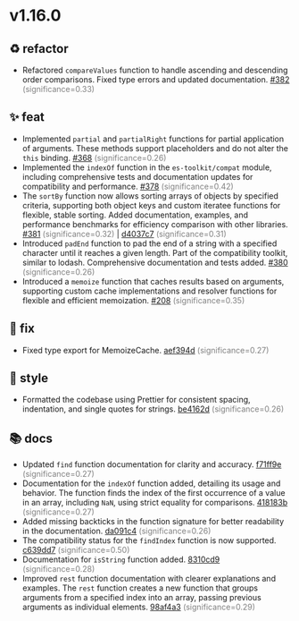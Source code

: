 # v1.16.0
## ♻️ refactor
- Refactored `compareValues` function to handle ascending and descending order comparisons. Fixed type errors and updated documentation. [#382](https://github.com/toss/es-toolkit/pull/382) <span style='color:grey;'>(significance=0.33)</span>

## ✨ feat
- Implemented `partial` and `partialRight` functions for partial application of arguments. These methods support placeholders and do not alter the `this` binding. [#368](https://github.com/toss/es-toolkit/pull/368) <span style='color:grey;'>(significance=0.26)</span>
- Implemented the `indexOf` function in the `es-toolkit/compat` module, including comprehensive tests and documentation updates for compatibility and performance. [#378](https://github.com/toss/es-toolkit/pull/378) <span style='color:grey;'>(significance=0.42)</span>
- The `sortBy` function now allows sorting arrays of objects by specified criteria, supporting both object keys and custom iteratee functions for flexible, stable sorting. Added documentation, examples, and performance benchmarks for efficiency comparison with other libraries. [#381](https://github.com/toss/es-toolkit/pull/381) <span style='color:grey;'>(significance=0.32)</span> | [d4037c7](https://github.com/toss/es-toolkit/commit/d4037c755c5498b0b646e3738eb96d7944295742) <span style='color:grey;'>(significance=0.31)</span>
- Introduced `padEnd` function to pad the end of a string with a specified character until it reaches a given length. Part of the compatibility toolkit, similar to lodash. Comprehensive documentation and tests added. [#380](https://github.com/toss/es-toolkit/pull/380) <span style='color:grey;'>(significance=0.26)</span>
- Introduced a `memoize` function that caches results based on arguments, supporting custom cache implementations and resolver functions for flexible and efficient memoization. [#208](https://github.com/toss/es-toolkit/pull/208) <span style='color:grey;'>(significance=0.35)</span>

## 🐛 fix
- Fixed type export for MemoizeCache. [aef394d](https://github.com/toss/es-toolkit/commit/aef394d8c4b4a8eb71002dd8c2897f726cefc510) <span style='color:grey;'>(significance=0.27)</span>

## 🎨 style
- Formatted the codebase using Prettier for consistent spacing, indentation, and single quotes for strings. [be4162d](https://github.com/toss/es-toolkit/commit/be4162dc19003c7accde6c051edc0f85e3b72d76) <span style='color:grey;'>(significance=0.26)</span>

## 📚 docs
- Updated `find` function documentation for clarity and accuracy. [f71ff9e](https://github.com/toss/es-toolkit/commit/f71ff9e511ef98cf854abc28f16a0c6ae8f727b5) <span style='color:grey;'>(significance=0.27)</span>
- Documentation for the `indexOf` function added, detailing its usage and behavior. The function finds the index of the first occurrence of a value in an array, including `NaN`, using strict equality for comparisons. [418183b](https://github.com/toss/es-toolkit/commit/418183b0aa167aabaca95fa2221deac68fb728dd) <span style='color:grey;'>(significance=0.27)</span>
- Added missing backticks in the function signature for better readability in the documentation. [da091c4](https://github.com/toss/es-toolkit/commit/da091c49d8988ee0ec2544c7cc7f38c39419785b) <span style='color:grey;'>(significance=0.26)</span>
- The compatibility status for the `findIndex` function is now supported. [c639dd7](https://github.com/toss/es-toolkit/commit/c639dd7209977140cf184d281d1ebdf31fb734df) <span style='color:grey;'>(significance=0.50)</span>
- Documentation for `isString` function added. [8310cd9](https://github.com/toss/es-toolkit/commit/8310cd9d5d0898b9cb53761c25fb6a7097d1ab5f) <span style='color:grey;'>(significance=0.28)</span>
- Improved `rest` function documentation with clearer explanations and examples. The `rest` function creates a new function that groups arguments from a specified index into an array, passing previous arguments as individual elements. [98af4a3](https://github.com/toss/es-toolkit/commit/98af4a3a114c5e0db118db96ac352e3ad5b93341) <span style='color:grey;'>(significance=0.29)</span>